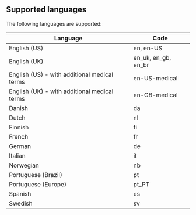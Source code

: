 ## Supported languages

The following languages are supported:

| **Language**                                 | **Code**            |
|----------------------------------------------|---------------------|
| English (US)                                 | en, en-US           |
| English (UK)                                 | en_uk, en_gb, en_br |
| English (US) - with additional medical terms | en-US-medical       |
| English (UK) - with additional medical terms | en-GB-medical       |
| Danish                                       | da                  |
| Dutch                                        | nl                  |
| Finnish                                      | fi                  |
| French                                       | fr                  |
| German                                       | de                  |
| Italian                                      | it                  |
| Norwegian                                    | nb                  |
| Portuguese (Brazil)                          | pt                  |
| Portuguese (Europe)                          | pt_PT               |
| Spanish                                      | es                  |
| Swedish                                      | sv                  |